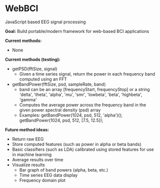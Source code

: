 # WebBCI
JavaScript based EEG signal processing

**Goal:** Build portable/modern framework for web-based BCI applications

**Current methods:**
 - None

**Current methods (testing):**
 - getPSD(fftSize, signal)
   - Given a time series signal, return the power in each frequency band computed using an FFT
 - getBandPower(fftSize, psd, sampleRate, band)
   - band can be an array [frequencyStart, frequencyStop] or a string 'delta', 'theta', 'alpha', 'mu', 'smr', 'lowbeta', 'beta', 'highbeta', 'gamma'
   - Computes the average power across the frequency band in the given power spectral density (psd) array
   - Examples: getBandPower(1024, psd, 512, 'alpha')(); getBandPower(1024, psd, 512, [7.5, 12.5]);

**Future method ideas:**
 - Return raw EEG
 - Store computed features (such as power in alpha or beta bands)
 - Basic classifiers (such as LDA) calibrated using stored features for use in machine learning
 - Average results over time
 - Visualize results
   - Bar graph of band powers (alpha, beta, etc.)
   - Time series EEG data display
   - Frequency domain plot

